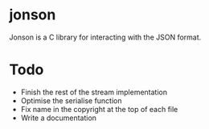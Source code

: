 # jonson
Jonson is a C library for interacting with the JSON format.

# Todo
- Finish the rest of the stream implementation  
- Optimise the serialise function  
- Fix name in the copyright at the top of each file  
- Write a documentation  
